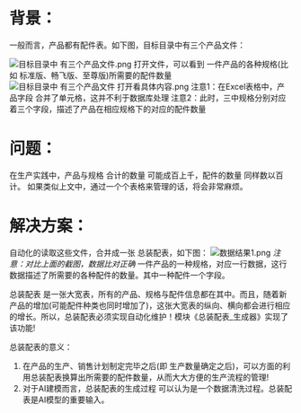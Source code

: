 # 背景：
 一般而言，产品都有配件表。如下图，目标目录中有三个产品文件：

![目标目录中 有三个产品文件.png](https://s2.loli.net/2022/05/02/tHyX9TPWBdeEIQc.png)
打开文件，可以看到 一件产品的各种规格(比如 标准版、畅飞版、至尊版)所需要的配件数量
![目标目录中 有三个产品文件 打开看具体内容.png](https://s2.loli.net/2022/05/02/DCadhiPf1moGnBO.png)
注意1：在Excel表格中，产品字段 合并了单元格，这并不利于数据库处理
注意2：此时，三中规格分别对应着三个字段，描述了产品在相应规格下的对应的配件数量

# 问题：
在生产实践中，产品与规格 合计的数量 可能成百上千，配件的数量 同样数以百计。
如果类似上文中，通过一个个表格来管理的话，将会非常麻烦。

# 解决方案：
自动化的读取这些文件，合并成一张 总装配表，如下图：
![数据结果1.png](https://s2.loli.net/2022/05/02/QfSWgKJUpC2aFLd.png)
*注意：对比上面的截图，数据比对正确*
一件产品的一种规格，对应一行数据，这行数据描述了所需要的各种配件的数量。其中一种配件一个字段。  

总装配表 是一张大宽表，所有的产品、规格与配件信息都在其中。而且，随着新产品的增加(可能配件种类也同时增加了)，这张大宽表的纵向、横向都会进行相应的增长。所以，总装配表必须实现自动化维护！模块《总装配表_生成器》实现了该功能!  

总装配表的意义：
1. 在产品的生产、销售计划制定完毕之后(即 生产数量确定之后)，可以方面的利用总装配表换算出所需要的配件数量，从而大大方便的生产流程的管理!
2. 对于AI建模而言，总装配表的生成过程 可以认为是一个数据清洗过程。总装配表是AI模型的重要输入。
